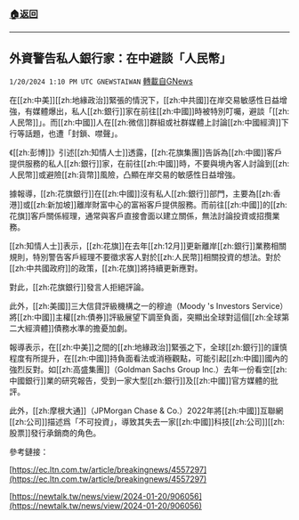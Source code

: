 ###  [:house:返回](README.md)
---


## 外資警告私人銀行家：在中避談「人民幣」
`1/20/2024 1:10 PM UTC GNEWSTAIWAN` [轉載自GNews](https://gnews.org/articles/2236717)


在[[zh:中美]][[zh:地緣政治]]緊張的情況下，[[zh:中共國]]在岸交易敏感性日益增強，有媒體爆出，私人[[zh:銀行]]家在前往[[zh:中國]]時被特別叮囑，避談「[[zh:人民幣]]」。而[[zh:中國]]人在[[zh:微信]]群組或社群媒體上討論[[zh:中國經濟]]下行等話題，也遭「封鎖、噤聲」。

  

《[[zh:彭博]]》引述[[zh:知情人士]]透露，[[zh:花旗集團]]告訴為[[zh:中國]]客戶提供服務的私人[[zh:銀行]]家，在前往[[zh:中國]]時，不要與境內客人討論到[[zh:人民幣]]或避險[[zh:貨幣]]風險，凸顯在岸交易的敏感性日益增強。

  

據報導，[[zh:花旗銀行]]在[[zh:中國]]沒有私人[[zh:銀行]]部門，主要為[[zh:香港]]或[[zh:新加坡]]離岸財富中心的富裕客戶提供服務。而前往[[zh:中國]]的[[zh:花旗]]客戶關係經理，通常與客戶直接會面以建立關係，無法討論投資或招攬業務。

  

[[zh:知情人士]]表示，[[zh:花旗]]在去年[[zh:12月]]更新離岸[[zh:銀行]]業務相關規則，特別警告客戶經理不要徵求客人對於[[zh:人民幣]]相關投資的想法。對於[[zh:中共國政府]]的政策，[[zh:花旗]]將持續更新應對。

  

對此，[[zh:花旗銀行]]發言人拒絕評論。

  

此外，[[zh:美國]]三大信貸評級機構之一的穆迪（Moody 's Investors Service）將[[zh:中國]]主權[[zh:債券]]評級展望下調至負面，突顯出全球對這個[[zh:全球第二大經濟體]]債務水準的擔憂加劇。

  

報導表示，在[[zh:中美]]之間的[[zh:地緣政治]]緊張之下，全球[[zh:銀行]]的謹慎程度有所提升，在[[zh:中國]]持負面看法或消極觀點，可能引起[[zh:中國]]國內的強烈反對。如[[zh:高盛集團]]（Goldman Sachs Group Inc.）去年一份看空[[zh:中國銀行]]業的研究報告，受到一家大型[[zh:銀行]]及[[zh:中國]]官方媒體的批評。

  

此外，[[zh:摩根大通]]（JPMorgan Chase & Co.）2022年將[[zh:中國]]互聯網[[zh:公司]]描述爲「不可投資」，導致其失去一家[[zh:中國]]科技[[zh:公司]][[zh:股票]]發行承銷商的角色。


參考鏈接：

[https://ec.ltn.com.tw/article/breakingnews/4557297](https://ec.ltn.com.tw/article/breakingnews/4557297) 

[https://newtalk.tw/news/view/2024-01-20/906056](https://newtalk.tw/news/view/2024-01-20/906056)


